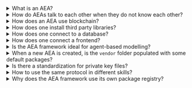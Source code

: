 <details><summary>What is an AEA?</summary>
AEA stands for "Autonomous Economic Agent". An AEA can represent an individual, organisation or object and looks after its owner's interests. AEAs act independently of constant user input and autonomously execute actions to achieve their prescribed goals. Their purpose is to create economic value for their owners.
</details>

<details><summary>How do AEAs talk to each other when they do not know each other?</summary>
For an Autonomous Economic Agent (AEA) to talk to other AEAs, it first needs to find them. Once it does, it should ensure that they both use the same protocol for communication, and if so, they then have to send messages to each other.
<br><br>
The AEA framework, together with some of the services it provides, address all three problems. You can read more about search and discovery <a href="../oef-ledger/">here</a>, protocols <a href="../core-components-1/">here</a>, and the Agent Communication Network (ACN) <a href="../acn/">here</a>.
</details>

<details><summary>How does an AEA use blockchain?</summary>
The AEA framework enables agents to interact with blockchains to settle transactions. Currently, the framework has native support for three different networks: <i>Fetch.ai</i>, <i>Ethereum</i> and <i>Cosmos</i>.
<br><br>
You can read more about the framework's integration with the different blockchains <a href="../ledger-integration/">here</a> and gain a high level overview <a href="../oef-ledger/">here</a>.
</details>

<details><summary>How does one install third party libraries?</summary>
The framework supports the use of third-party libraries hosted on <a href="https://pypi.org" target="_blank">PyPI</a>. You can directly reference the external dependencies of an AEA package (e.g. skill) in its configuration file. From inside an AEA's project directory, the <code>install</code> command can be used to install all the dependencies of the AEA listed in the configuration files of any of it's packages.
</details>

<details><summary>How does one connect to a database?</summary>
You have two options to connect to a database: using the built-in storage solution or using a custom ORM (object-relational mapping) library and backend.
<br><br>
The use of the built-in storage is explained <a href="../generic-storage/">here</a>. For a detailed example of how to use an ORM, follow the <a href="../orm-integration/">ORM guide</a>.
</details>

<details><summary>How does one connect a frontend?</summary>
There are multiple options. The most obvious is using an HTTP server connection and creating a client that communicates with this connection. 
<br><br>
You can find a more detailed discussion <a href="../connect-a-frontend/">here</a>.
</details>

<details><summary>Is the AEA framework ideal for agent-based modelling?</summary>
The goal of agent-based modelling (ABM) is to study the unknown (often complex) behaviour of systems comprised of agents with known (much simpler) behaviour. ABM is a popular technique for studying biological and social systems. Despite some similarities between ABM and the AEA framework, the two have fundamentally different goals. ABM's goal is not the design of agents or solving specific practical or engineering problems. Although it would be potentially possible, it would likely be inefficient to use the AEA framework for that kind of problem. 
<br><br>
You can find more details on the application areas of the AEA framework <a href="../app-areas/">here</a>.
</details>

<details><summary>When a new AEA is created, is the <code>vendor</code> folder populated with some default packages?</summary>
All AEA projects by default hold the <code>fetchai/default:1.1.2</code>, <code>fetchai/state_update:1.1.2</code> and <code>fetchai/signing:1.1.2</code> protocols. These (as all other packages installed from the registry) are placed in the <code>vendor</code> folder. 
<br><br>
You can find more details about the file structure <a href="../package-imports/">here</a>.
</details>

<details><summary>Is there a standardization for private key files?</summary>
Currently, the private keys are stored in <code>.txt</code> files. This is temporary and will be improved soon.
</details>

<details><summary>How to use the same protocol in different skills?</summary>
The details of envelope/message routing by the AEA framework are discussed in <a href="../message-routing/">this guide</a>.
</details>

<details><summary>Why does the AEA framework use its own package registry?</summary>
AEA packages could be described as personalized plugins for the AEA runtime. They are not like a library - they have no direct use outside the context of the framework - and therefore are not suitable for distribution via <a href="https://pypi.org/" target="_blank">PyPI</a>.
</details>
